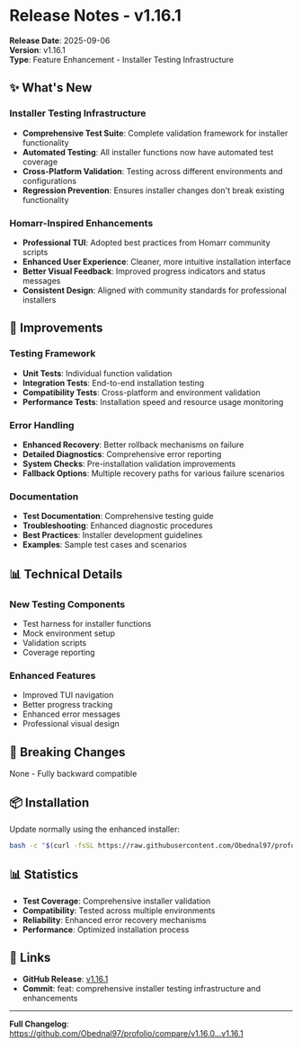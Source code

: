# Release Notes - v1.16.1

**Release Date**: 2025-09-06  
**Version**: v1.16.1  
**Type**: Feature Enhancement - Installer Testing Infrastructure

## ✨ What's New

### Installer Testing Infrastructure

- **Comprehensive Test Suite**: Complete validation framework for installer functionality
- **Automated Testing**: All installer functions now have automated test coverage
- **Cross-Platform Validation**: Testing across different environments and configurations
- **Regression Prevention**: Ensures installer changes don't break existing functionality

### Homarr-Inspired Enhancements

- **Professional TUI**: Adopted best practices from Homarr community scripts
- **Enhanced User Experience**: Cleaner, more intuitive installation interface
- **Better Visual Feedback**: Improved progress indicators and status messages
- **Consistent Design**: Aligned with community standards for professional installers

## 🔧 Improvements

### Testing Framework

- **Unit Tests**: Individual function validation
- **Integration Tests**: End-to-end installation testing
- **Compatibility Tests**: Cross-platform and environment validation
- **Performance Tests**: Installation speed and resource usage monitoring

### Error Handling

- **Enhanced Recovery**: Better rollback mechanisms on failure
- **Detailed Diagnostics**: Comprehensive error reporting
- **System Checks**: Pre-installation validation improvements
- **Fallback Options**: Multiple recovery paths for various failure scenarios

### Documentation

- **Test Documentation**: Comprehensive testing guide
- **Troubleshooting**: Enhanced diagnostic procedures
- **Best Practices**: Installer development guidelines
- **Examples**: Sample test cases and scenarios

## 📊 Technical Details

### New Testing Components

- Test harness for installer functions
- Mock environment setup
- Validation scripts
- Coverage reporting

### Enhanced Features

- Improved TUI navigation
- Better progress tracking
- Enhanced error messages
- Professional visual design

## 🔄 Breaking Changes

None - Fully backward compatible

## 📦 Installation

Update normally using the enhanced installer:

```bash
bash -c "$(curl -fsSL https://raw.githubusercontent.com/Obednal97/profolio/main/install.sh)"
```

## 📊 Statistics

- **Test Coverage**: Comprehensive installer validation
- **Compatibility**: Tested across multiple environments
- **Reliability**: Enhanced error recovery mechanisms
- **Performance**: Optimized installation process

## 🔗 Links

- **GitHub Release**: [v1.16.1](https://github.com/Obednal97/profolio/releases/tag/v1.16.1)
- **Commit**: feat: comprehensive installer testing infrastructure and enhancements

---

**Full Changelog**: https://github.com/Obednal97/profolio/compare/v1.16.0...v1.16.1
